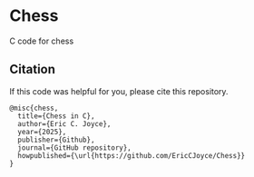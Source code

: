 # Chess
C code for chess

## Citation
If this code was helpful for you, please cite this repository.

```
@misc{chess,
  title={Chess in C},
  author={Eric C. Joyce},
  year={2025},
  publisher={Github},
  journal={GitHub repository},
  howpublished={\url{https://github.com/EricCJoyce/Chess}}
}
```
